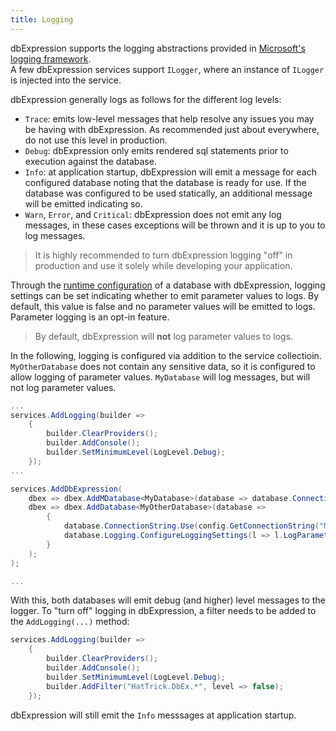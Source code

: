 ```yaml
---
title: Logging
---
```


dbExpression supports the logging abstractions provided in [Microsoft's logging framework](https://docs.microsoft.com/en-us/dotnet/core/extensions/logging?tabs=command-line).  
A few dbExpression services support ```ILogger```, where an instance of ```ILogger``` is injected into the service.

dbExpression generally logs as follows for the different log levels:
- ```Trace```: emits low-level messages that help resolve any issues you may be having with dbExpression.  As recommended just about everywhere, do not use this level in production.
- ```Debug```: dbExpression only emits rendered sql statements prior to execution against the database.
- ```Info```: at application startup, dbExpression will emit a message for each configured database noting that the database is ready for use.  If the database was configured to be used statically, an additional message will be emitted indicating so.
- ```Warn```, ```Error```, and ```Critical```: dbExpression does not emit any log messages, in these cases exceptions will be thrown and it is up to you to log messages.

> It is highly recommended to turn dbExpression logging "off" in production and use it solely while developing your application.

Through the [runtime configuration](/configuration/runtime) of a database with dbExpression, logging settings can be set indicating whether to emit parameter values to logs.  By default, this value is false and no parameter values will be emitted to logs.  Parameter logging is an opt-in feature.

> By default, dbExpression will **not** log parameter values to logs.

In the following, logging is configured via addition to the service collectioin.  ```MyOtherDatabase``` does not contain any sensitive data, so it is configured to allow logging of parameter values.  ```MyDatabase``` will log messages, but will not log parameter values.

```csharp
...
services.AddLogging(builder =>
    {
        builder.ClearProviders();
        builder.AddConsole();
        builder.SetMinimumLevel(LogLevel.Debug);
    });
...

services.AddDbExpression(
    dbex => dbex.AddMDatabase<MyDatabase>(database => database.ConnectionString.Use(config.GetConnectionString("MyDatabase"))),
    dbex => dbex.AddDatabase<MyOtherDatabase>(database =>
        {
            database.ConnectionString.Use(config.GetConnectionString("MyOtherDatabase"));
            database.Logging.ConfigureLoggingSettings(l => l.LogParameterValues = true); // <- safe to log parameter values
        }
    );
);

...
```

With this, both databases will emit debug (and higher) level messages to the logger.  To "turn off" logging in dbExpression, a filter needs to be added to the ```AddLogging(...)``` method:

```csharp
services.AddLogging(builder =>
    {
        builder.ClearProviders();
        builder.AddConsole();
        builder.SetMinimumLevel(LogLevel.Debug);
        builder.AddFilter("HatTrick.DbEx.*", level => false);
    });
```
dbExpression will still emit the ```Info``` messsages at application startup.